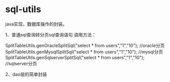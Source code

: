 # sql-utils
java实现，数据库操作的封装。

1、普通sql查询转分页sql查询语句
调用方法：

SplitTableUtils.genOracleSplitSql("select * from users","1","10"); //oracle分页
SplitTableUtils.genMysqlSplitSql("select * from users","1","10"); //mysql分页
SplitTableUtils.genSqlserverSplitSql("select * from users","1","10"); //sqlserver分页

2、dao层的简单封装

